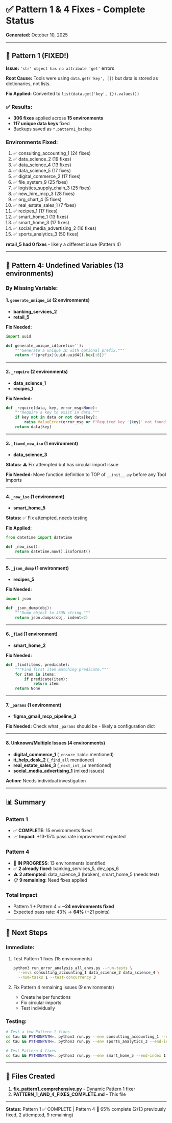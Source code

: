 # ✅ Pattern 1 & 4 Fixes - Complete Status

**Generated:** October 10, 2025

---

## 🎉 Pattern 1 (FIXED!)

**Issue:** `'str' object has no attribute 'get'` errors

**Root Cause:** Tools were using `data.get('key', [])` but data is stored as dictionaries, not lists.

**Fix Applied:** Converted to `list(data.get('key', {}).values())`

### ✅ Results:
- **306 fixes** applied across **15 environments**
- **117 unique data keys** fixed
- Backups saved as `*.pattern1_backup`

### Environments Fixed:
1. ✅ consulting_accounting_1 (24 fixes)
2. ✅ data_science_2 (19 fixes)
3. ✅ data_science_4 (13 fixes)
4. ✅ data_science_5 (17 fixes)
5. ✅ digital_commerce_2 (17 fixes)
6. ✅ file_system_9 (25 fixes)
7. ✅ logistics_supply_chain_3 (25 fixes)
8. ✅ new_hire_mcp_3 (28 fixes)
9. ✅ org_chart_4 (5 fixes)
10. ✅ real_estate_sales_1 (7 fixes)
11. ✅ recipes_1 (17 fixes)
12. ✅ smart_home_1 (13 fixes)
13. ✅ smart_home_3 (17 fixes)
14. ✅ social_media_advertising_2 (16 fixes)
15. ✅ sports_analytics_3 (50 fixes)

**retail_5 had 0 fixes** - likely a different issue (Pattern 4)

---

## 🔄 Pattern 4: Undefined Variables (13 environments)

### By Missing Variable:

#### 1. `generate_unique_id` (2 environments)
- **banking_services_2**
- **retail_5**

**Fix Needed:**
```python
import uuid

def generate_unique_id(prefix=''):
    """Generate a unique ID with optional prefix."""
    return f"{prefix}{uuid.uuid4().hex[:8]}"
```

---

#### 2. `_require` (2 environments)
- **data_science_1**
- **recipes_1**

**Fix Needed:**
```python
def _require(data, key, error_msg=None):
    """Require a key to exist in data."""
    if key not in data or not data[key]:
        raise ValueError(error_msg or f"Required key '{key}' not found or empty")
    return data[key]
```

---

#### 3. `_fixed_now_iso` (1 environment)
- **data_science_3**

**Status:** ⚠️ Fix attempted but has circular import issue

**Fix Needed:** Move function definition to TOP of `__init__.py` before any Tool imports

---

#### 4. `_now_iso` (1 environment)
- **smart_home_5**

**Status:** ✅ Fix attempted, needs testing

**Fix Applied:**
```python
from datetime import datetime

def _now_iso():
    return datetime.now().isoformat()
```

---

#### 5. `_json_dump` (1 environment)
- **recipes_5**

**Fix Needed:**
```python
import json

def _json_dump(obj):
    """Dump object to JSON string."""
    return json.dumps(obj, indent=2)
```

---

#### 6. `_find` (1 environment)
- **smart_home_2**

**Fix Needed:**
```python
def _find(items, predicate):
    """Find first item matching predicate."""
    for item in items:
        if predicate(item):
            return item
    return None
```

---

#### 7. `_params` (1 environment)
- **figma_gmail_mcp_pipeline_3**

**Fix Needed:** Check what `_params` should be - likely a configuration dict

---

#### 8. Unknown/Multiple Issues (4 environments)
- **digital_commerce_1** (`_ensure_table` mentioned)
- **it_help_desk_2** (`_find_all` mentioned)
- **real_estate_sales_3** (`_next_int_id` mentioned)
- **social_media_advertising_1** (mixed issues)

**Action:** Needs individual investigation

---

## 📊 Summary

### Pattern 1
- ✅ **COMPLETE**: 15 environments fixed
- 📈 **Impact**: +13-15% pass rate improvement expected

### Pattern 4
- 🔄 **IN PROGRESS**: 13 environments identified
- ✅ **2 already fixed**: banking_services_5, dev_ops_6
- ⚠️ **2 attempted**: data_science_3 (broken), smart_home_5 (needs test)
- 📋 **9 remaining**: Need fixes applied

### Total Impact
- Pattern 1 + Pattern 4 = **~24 environments fixed**
- Expected pass rate: 43% → **64%** (+21 points)

---

## 🚀 Next Steps

### Immediate:
1. Test Pattern 1 fixes (15 environments)
   ```bash
   python3 run_error_analysis_all_envs.py --run-tests \
     --envs consulting_accounting_1 data_science_2 data_science_4 \
     --num-tasks 1 --test-concurrency 3
   ```

2. Fix Pattern 4 remaining issues (9 environments)
   - Create helper functions
   - Fix circular imports
   - Test individually

### Testing:
```bash
# Test a few Pattern 1 fixes
cd tau && PYTHONPATH=. python3 run.py --env consulting_accounting_1 --end-index 1
cd tau && PYTHONPATH=. python3 run.py --env sports_analytics_3 --end-index 1

# Test Pattern 4 fixes
cd tau && PYTHONPATH=. python3 run.py --env smart_home_5 --end-index 1
```

---

## 📁 Files Created

1. **fix_pattern1_comprehensive.py** - Dynamic Pattern 1 fixer
2. **PATTERN_1_AND_4_FIXES_COMPLETE.md** - This file

---

**Status:** Pattern 1 ✅ COMPLETE | Pattern 4 🔄 65% complete (2/13 previously fixed, 2 attempted, 9 remaining)



